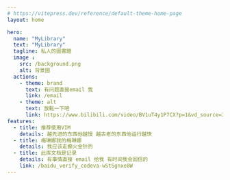 ```yaml
---
# https://vitepress.dev/reference/default-theme-home-page
layout: home

hero:
  name: "MyLibrary"
  text: "MyLibrary"
  tagline: 私人的圖書館
  image :
    src: /background.png
    alt: 背景圖
  actions:
    - theme: brand
      text: 有问题直接email 我
      link: /email
    - theme: alt
      text: 放鬆一下吧
      link: https://www.bilibili.com/video/BV1uT4y1P7CX?p=1&vd_source=34dde2f2c727e84db53ba60a1814505f
features:
  - title: 推荐使用VIM 
    details: 越先进的东西他越慢 越古老的东西他运行越快
  - title: 梅琳娜我的梅琳娜
    details: 我应该走癫火金针的
  - title: 此库文档是记录
    details: 有事情直接 email 给我 有时间我会回信的 
    link: /baidu_verify_codeva-wStSgnxe8W
---
```



